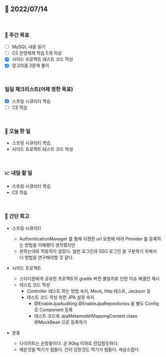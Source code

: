 ## 📅 2022/07/14

<br/>

### 🏹 주간 목표

- [ ] MySQL 내용 읽기
- [ ] CS 운영체제 학습 5개 이상
- [x] 사이드 프로젝트 테스트 코드 작성
- [x] 알고리즘 2문제 풀이

<br/>

### 일일 체크리스트(어제 정한 목표)

- [x] 스프링 시큐리티 학습
- [ ] CS 학습

<br/>

### 💯 오늘 한 일

- 스프링 시큐리티 학습
- 사이드 프로젝트 테스트 코드 작성

<br/>

### 📈 내일 할 일

- 스프링 시큐리티 학습
- CS 학습

<br/>

### 🧐 간단 회고

- 스프링 시큐리티
  - AuthenticationManager 를 통해 지정한 url 요청에 따라 Provider 를 등록하는 방법을 이해했다 생각했지만
  - 원하는대로 작동하지 않았다. 일반 로그인과 SSO 로그인 을 구분하기 위해서 더 방법을 연구해야할 것 같다.


- 사이드 프로젝트
  - 스터디원에게 공유한 프로젝트의 gradle 버전 불일치로 인한 이슈 해결안 제시
  - 테스트 코드 작성
    - Controller 테스트 하는 방법 숙지, Mock, http 테스트, Jackson 등
    - 테스트 코드 작성 위한 JPA 설정 숙지
      - @EnableJpaAuditing
        @EnableJpaRepositories 을 별도 Config 로 Component 등록
      - 테스트 코드에 JpaMetamodelMappingContext.class @MockBean 으로 등록하기


- 운동
  - 다이어트는 순항중이다. 곧 90kg 이하로 진입할듯하다.
  - 매운것을 먹기가 힘들다. 간이 강한것도 먹기가 힘들다. 세삼스럽다.